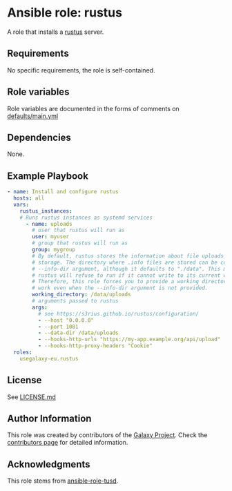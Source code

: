 # Ansible role: rustus

A role that installs a [rustus](https://github.com/s3rius/rustus) server.

## Requirements

No specific requirements, the role is self-contained.

## Role variables

Role variables are documented in the forms of comments on [defaults/main.yml](defaults/main.yml)

## Dependencies

None.

## Example Playbook

```yaml
- name: Install and configure rustus
  hosts: all
  vars:
    rustus_instances:
    # Runs rustus instances as systemd services
      - name: uploads
        # user that rustus will run as
        user: myuser
        # group that rustus will run as
        group: mygroup
        # By default, rustus stores the information about file uploads using the file info
        # storage. The directory where .info files are stored can be controlled using the
        # --info-dir argument, although it defaults to "./data". This means that by default,
        # rustus will refuse to run if it cannot write to its current working directory.
        # Therefore, this role forces you to provide a working directory so that rustus can
        # work even when the --info-dir argument is not provided.
        working_directory: /data/uploads
        # arguments passed to rustus
        args:
          # see https://s3rius.github.io/rustus/configuration/
          - --host "0.0.0.0"
          - --port 1081
          - --data-dir /data/uploads
          - --hooks-http-urls "https://my-app.example.org/api/upload"
          - --hooks-http-proxy-headers "Cookie"
  roles:
    usegalaxy-eu.rustus
```

## License

See [LICENSE.md](LICENSE.md)

## Author Information

This role was created by contributors of the [Galaxy Project](https://galaxyproject.org/). Check the [contributors page](https://github.com/usegalaxy-eu/ansible-rustus/graphs/contributors) for detailed information.

## Acknowledgments

This role stems from [ansible-role-tusd](https://galaxy.ansible.com/galaxyproject/tusd).
